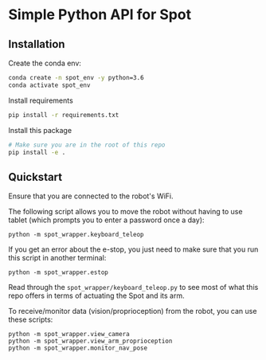 # Simple Python API for Spot

## Installation

Create the conda env:

```bash
conda create -n spot_env -y python=3.6
conda activate spot_env
```
Install requirements
```bash
pip install -r requirements.txt
```
Install this package
```bash
# Make sure you are in the root of this repo
pip install -e .
```

## Quickstart
Ensure that you are connected to the robot's WiFi.

The following script allows you to move the robot without having to use tablet (which prompts you to enter a password once a day):
```
python -m spot_wrapper.keyboard_teleop
```
If you get an error about the e-stop, you just need to make sure that you run this script in another terminal:
```
python -m spot_wrapper.estop
```

Read through the `spot_wrapper/keyboard_teleop.py` to see most of what this repo offers in terms of actuating the Spot and its arm.

To receive/monitor data (vision/proprioception) from the robot, you can use these scripts:
```
python -m spot_wrapper.view_camera
python -m spot_wrapper.view_arm_proprioception
python -m spot_wrapper.monitor_nav_pose
```
